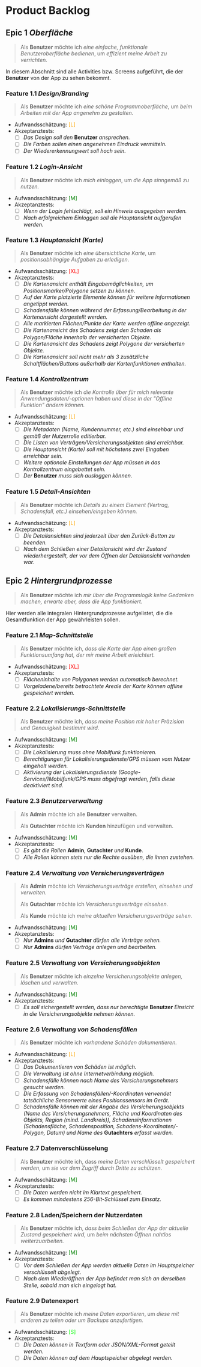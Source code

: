 # Product Backlog

## Epic 1 *Oberfläche*

> Als **Benutzer** möchte ich *eine einfache, funktionale Benutzeroberfläche bedienen*, um *effizient meine Arbeit zu verrichten.*

In diesem Abschnitt sind alle Activities bzw. Screens aufgeführt, die der **Benutzer** von der App zu sehen bekommt.

### Feature 1.1 *Design/Branding*

> Als **Benutzer** möchte ich *eine schöne Programmoberfläche*, um *beim Arbeiten mit der App angenehm zu gestalten.*

- Aufwandsschätzung: <span style="color:orange">[L]</span>
- Akzeptanztests:
    - [ ] *Das Design soll den* **Benutzer** *ansprechen.*
    - [ ] *Die Farben sollen einen angenehmen Eindruck vermitteln.*
    - [ ] *Der Wiedererkennungwert soll hoch sein.*

### Feature 1.2 *Login-Ansicht*

> Als **Benutzer** möchte ich *mich einloggen*, um *die App sinngemäß zu nutzen.*

- Aufwandsschätzung: <span style="color:green">[M]</span>
- Akzeptanztests:
    - [ ] *Wenn der Login fehlschlägt, soll ein Hinweis ausgegeben werden.*
    - [ ] *Nach erfolgreichem Einloggen soll die Hauptansicht aufgerufen werden.*

### Feature 1.3 *Hauptansicht (Karte)*

> Als **Benutzer** möchte ich *eine übersichtliche Karte*, um *positionsabhängige Aufgaben zu erledigen.*

- Aufwandsschätzung: <span style="color:red">[XL]</span>
- Akzeptanztests:
    - [ ] *Die Kartenansicht enthält Eingabemöglichkeiten, um Positionsmarker/Polygone setzen zu können.*
    - [ ] *Auf der Karte platzierte Elemente können für weitere Informationen angetippt werden.*
    - [ ] *Schadensfälle können während der Erfassung/Bearbeitung in der Kartenansicht dargestellt werden.*
    - [ ] *Alle markierten Flächen/Punkte der Karte werden offline angezeigt.*
    - [ ] *Die Kartenansicht des Schadens zeigt den Schaden als Polygon/Fläche innerhalb der versicherten Objekte.*
    - [ ] *Die Kartenansicht des Schadens zeigt Polygone der versicherten Objekte.*
    - [ ] *Die Kartenansicht soll nicht mehr als 3 zusätzliche Schaltflächen/Buttons außerhalb der Kartenfunktionen enthalten.*

### Feature 1.4 *Kontrollzentrum*

> Als **Benutzer** möchte ich *die Kontrolle über für mich relevante Anwendungsdaten/-optionen haben und diese in der "Offline Funktion" ändern können.*

- Aufwandsschätzung: <span style="color:orange">[L]</span>
- Akzeptanztests:
    - [ ] *Die Metadaten (Name, Kundennummer, etc.) sind einsehbar und gemäß der Nutzerrolle editierbar.*
    - [ ] *Die Listen von Verträgen/Versicherungsobjekten sind erreichbar.*
    - [ ] *Die Hauptansicht (Karte) soll mit höchstens zwei Eingaben erreichbar sein.*
    - [ ] *Weitere optionale Einstellungen der App müssen in das Kontrollzentrum eingebettet sein.*
    - [ ] *Der* **Benutzer** *muss sich ausloggen können.*

### Feature 1.5 *Detail-Ansichten*

> Als **Benutzer** möchte ich *Details zu einem Element (Vertrag, Schadensfall, etc.) einsehen/eingeben können.*

- Aufwandsschätzung: <span style="color:orange">[L]</span>
- Akzeptanztests:
    - [ ] *Die Detailansichten sind jederzeit über den Zurück-Button zu beenden.*
    - [ ] *Nach dem Schließen einer Detailansicht wird der Zustand wiederhergestellt, der vor dem Öffnen der Detailansicht vorhanden war.*
    
## Epic 2 *Hintergrundprozesse*

> Als **Benutzer** möchte ich *mir über die Programmlogik keine Gedanken machen, erwarte aber, dass die App funktioniert.*

Hier werden alle integralen Hintergrundprozesse aufgelistet, die die Gesamtfunktion der App gewährleisten sollen.

### Feature 2.1 *Map-Schnittstelle*

> Als **Benutzer** möchte ich, *dass die Karte der App einen großen Funktionsumfang hat, der mir meine Arbeit erleichtert.*

- Aufwandsschätzung: <span style="color:red">[XL]</span>
- Akzeptanztests:
    - [ ] *Flächeninhalte von Polygonen werden automatisch berechnet.*
    - [ ] *Vorgeladene/bereits betrachtete Areale der Karte können offline gespeichert werden.*

### Feature 2.2 *Lokalisierungs-Schnittstelle*

> Als **Benutzer** möchte ich, *dass meine Position mit hoher Präzision und Genauigkeit bestimmt wird.*

- Aufwandsschätzung: <span style="color:green">[M]</span>
- Akzeptanztests:
    - [ ] *Die Lokalisierung muss ohne Mobilfunk funktionieren.*
    - [ ] *Berechtigungen für Lokalisierungsdienste/GPS müssen vom Nutzer eingeholt werden.*
    - [ ] *Aktivierung der Lokalisierungsdienste (Google-Services/)Mobilfunk/GPS muss abgefragt werden, falls diese deaktiviert sind.*

### Feature 2.3 *Benutzerverwaltung*

> Als **Admin** möchte ich alle **Benutzer** verwalten.
> 
> Als **Gutachter** möchte ich **Kunden** hinzufügen und verwalten.

- Aufwandsschätzung: <span style="color:green">[M]</span>
- Akzeptanztests:
    - [ ] *Es gibt die Rollen* **Admin**, **Gutachter** *und* **Kunde**.
    - [ ] *Alle Rollen können stets nur die Rechte ausüben, die ihnen zustehen.*

### Feature 2.4 *Verwaltung von Versicherungsverträgen*

> Als **Admin** möchte ich *Versicherungsverträge erstellen, einsehen und verwalten.*
> 
> Als **Gutachter** möchte ich *Versicherungsverträge einsehen.*
>
> Als **Kunde** möchte ich *meine aktuellen Versicherungsverträge sehen.*

- Aufwandsschätzung: <span style="color:green">[M]</span>
- Akzeptanztests:
    - [ ] *Nur* **Admins** *und* **Gutachter** *dürfen alle Verträge sehen.*
    - [ ] *Nur* **Admins** *dürfen Verträge anlegen und bearbeiten.*

### Feature 2.5 *Verwaltung von Versicherungsobjekten*

> Als **Benutzer** möchte ich *einzelne Versicherungsobjekte anlegen, löschen und verwalten.*

- Aufwandsschätzung: <span style="color:green">[M]</span>
- Akzeptanztests:
    - [ ] *Es soll sichergestellt werden, dass nur berechtigte* **Benutzer** *Einsicht in die Versicherungsobjekte nehmen können.*

### Feature 2.6 *Verwaltung von Schadensfällen*

> Als **Benutzer** möchte ich *vorhandene Schäden dokumentieren.*

- Aufwandsschätzung: <span style="color:orange">[L]</span>
- Akzeptanztests:
    - [ ] *Das Dokumentieren von Schäden ist möglich.*
    - [ ] *Die Verwaltung ist ohne Internetverbindung möglich.*
    - [ ] *Schadensfälle können nach Name des Versicherungsnehmers gesucht werden.*
    - [ ] *Die Erfassung von Schadensfällen/-Koordinaten verwendet tatsächliche Sensorwerte eines Positionssensors im Gerät.*
    - [ ] *Schadensfälle können mit der Angabe des Versicherungsobjekts (Name des Versicherungsnehmers, Fläche und Koordinaten des Objekts, Region (mind. Landkreis)), Schadensinformationen (Schadensfläche, Schadensposition, Schadens-Koordinaten/-Polygon, Datum) und Name des* **Gutachters** *erfasst werden.*

### Feature 2.7 Datenverschlüsselung

> Als **Benutzer** möchte ich, dass *meine Daten verschlüsselt gespeichert werden*, um *sie vor dem Zugriff durch Dritte zu schützen.*

- Aufwandsschätzung: <span style="color:green">[M]</span>
- Akzeptanztests:
    - [ ] *Die Daten werden nicht im Klartext gespeichert.*
    - [ ] *Es kommen mindestens 256-Bit-Schlüssel zum Einsatz.*

### Feature 2.8 Laden/Speichern der Nutzerdaten

> Als **Benutzer** möchte ich, *dass beim Schließen der App der aktuelle Zustand gespeichert wird*, um *beim nächsten Öffnen nahtlos weiterzuarbeiten.*

- Aufwandsschätzung: <span style="color:green">[M]</span>
- Akzeptanztests:
    - [ ] *Vor dem Schließen der App werden aktuelle Daten im Hauptspeicher verschlüsselt abgelegt.*
    - [ ] *Nach dem Wiederöffnen der App befindet man sich an derselben Stelle, sobald man sich eingelogt hat.*

### Feature 2.9 Datenexport

> Als **Benutzer** möchte ich *meine Daten exportieren*, um *diese mit anderen zu teilen oder um Backups anzufertigen.*

- Aufwandsschätzung: <span style="color:lime">[S]</span>
- Akzeptanztests:
    - [ ] *Die Daten können in Textform oder JSON/XML-Format geteilt werden.*
    - [ ] *Die Daten können auf dem Hauptspeicher abgelegt werden.*
